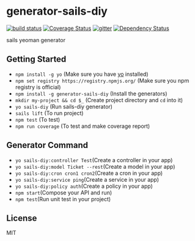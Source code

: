 # generator-sails-diy

[![build status][travis-image]][travis-url]
[![Coverage Status][coveralls-image]][coveralls-url]
[![gitter][gitter-image]][gitter-url]
[![Dependency Status][DependencyStatus-image]][DependencyStatus-url]

[travis-image]: https://api.travis-ci.org/leoliew/generator-sails-diy.svg?branch=master
[travis-url]: https://travis-ci.org/leoliew/generator-sails-diy
[coveralls-image]: https://coveralls.io/repos/leoliew/generator-sails-diy/badge.svg?branch=master
[coveralls-url]: https://coveralls.io/r/leoliew/generator-sails-diy
[gitter-image]: https://badges.gitter.im/leoliew/generator-sails-diy.svg
[gitter-url]: https://gitter.im/leoliew/generator-sails-diy?utm_source=share-link&utm_medium=link&utm_campaign=share-link
[DependencyStatus-image]: https://gemnasium.com/leoliew/generator-sails-diy.svg
[DependencyStatus-url]:https://gemnasium.com/leoliew/generator-sails-diy

sails yeoman generator

## Getting Started

* ```npm install -g yo``` (Make sure you have [yo](https://github.com/yeoman/yo) installed)
* ```npm set registry https://registry.npmjs.org/``` (Make sure you npm registry is official)
* ```npm install -g generator-sails-diy``` (Install the generators)
* ```mkdir my-project && cd $_``` (Create project directory and `cd` into it)
* ```yo sails-diy``` (Run sails-diy generator)
* ```sails lift``` (To run project)
* ```npm test``` (To test)
* ```npm run coverage``` (To test and make coverage report)


## Generator Command

* ```yo sails-diy:controller Test```(Create a controller in your app)
* ```yo sails-diy:model Ticket --rest```(Create a model in your app)
* ```yo sails-diy:cron cron1 cron2```(Create a cron in your app)
* ```yo sails-diy:service ping```(Create a service in your app)
* ```yo sails-diy:policy auth```(Create a policy in your app)
* ```npm start```(Compose your API and run)
* ```npm test```(Run unit test in your project)

## License

MIT
